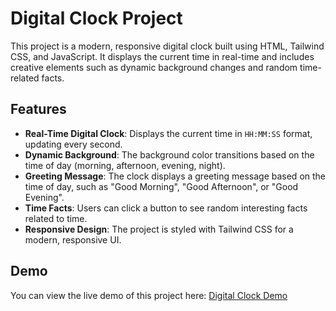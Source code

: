 # Digital Clock Project

This project is a modern, responsive digital clock built using HTML, Tailwind CSS, and JavaScript. It displays the current time in real-time and includes creative elements such as dynamic background changes and random time-related facts.

## Features

- **Real-Time Digital Clock**: Displays the current time in `HH:MM:SS` format, updating every second.
- **Dynamic Background**: The background color transitions based on the time of day (morning, afternoon, evening, night).
- **Greeting Message**: The clock displays a greeting message based on the time of day, such as "Good Morning", "Good Afternoon", or "Good Evening".
- **Time Facts**: Users can click a button to see random interesting facts related to time.
- **Responsive Design**: The project is styled with Tailwind CSS for a modern, responsive UI.

## Demo

You can view the live demo of this project here: [Digital Clock Demo](https://praveen-digital-clock.netlify.app/)
